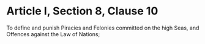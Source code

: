 # Article I, Section 8, Clause 10

To define and punish Piracies and Felonies committed on the high Seas, and
Offences against the Law of Nations;
